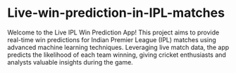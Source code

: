 # Live-win-prediction-in-IPL-matches
Welcome to the Live IPL Win Prediction App! This project aims to provide real-time win predictions for Indian Premier League (IPL) matches using advanced machine learning techniques. Leveraging live match data, the app predicts the likelihood of each team winning, giving cricket enthusiasts and analysts valuable insights during the game.
